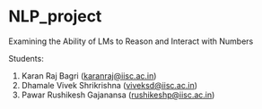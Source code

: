 # NLP_project
Examining the Ability of LMs to Reason and Interact with Numbers

Students:
1. Karan Raj Bagri              (karanraj@iisc.ac.in)
2. Dhamale Vivek Shrikrishna    (viveksd@iisc.ac.in)
3. Pawar Rushikesh Gajanansa    (rushikeshp@iisc.ac.in)
